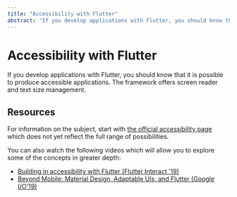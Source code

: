 ```yaml
---
title: "Accessibility with Flutter"
abstract: "If you develop applications with Flutter, you should know that it is possible to produce accessible applications"
---
```


# Accessibility with Flutter

If you develop applications with Flutter, you should know that it is possible to produce accessible applications. The framework offers screen reader and text size management.

## Resources

For information on the subject, start with [the official accessibility page](https://flutter.dev/docs/development/accessibility-and-localization/accessibility) which does not yet reflect the full range of possibilities.

You can also watch the following videos which will allow you to explore some of the concepts in greater depth:
- <a href="https://www.youtube.com/watch?v=bWbBgbmAdQs">Building in accessibility with Flutter (Flutter Interact '19)</a>
- <a href="https://youtu.be/YSULAJf6R6M?t=584">Beyond Mobile: Material Design, Adaptable UIs, and Flutter (Google I/O'19)</a>
